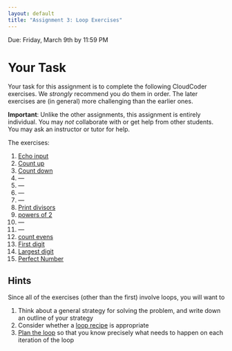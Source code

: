 ```yaml
---
layout: default
title: "Assignment 3: Loop Exercises"
---
```


Due: Friday, March 9th by 11:59 PM

# Your Task

Your task for this assignment is to complete the following CloudCoder exercises.  We <em>strongly</em> recommend you do them in order.  The later exercises are (in general) more challenging than the earlier ones.

<div class="callout">
<b>Important</b>: Unlike the other assignments, this assignment is entirely individual.  You may <em>not</em> collaborate with or get help from other students.  You may ask an instructor or tutor for help.
</div>

The exercises:

1. [Echo input](https://cs.ycp.edu/cloudcoder/#exercise?c=17,p=870)
2. [Count up](https://cs.ycp.edu/cloudcoder/#exercise?c=17,p=873)
3. [Count down](https://cs.ycp.edu/cloudcoder/#exercise?c=17,p=880)
4. &mdash;
5. &mdash;
6. &mdash;
7. &mdash;
8. [Print divisors](https://cs.ycp.edu/cloudcoder/#exercise?c=17,p=869)
9. [powers of 2](https://cs.ycp.edu/cloudcoder/#exercise?c=17,p=878)
10. &mdash;
11. &mdash;
12. [count evens](https://cs.ycp.edu/cloudcoder/#exercise?c=17,p=874)
13. [First digit](https://cs.ycp.edu/cloudcoder/#exercise?c=17,p=872)
14. [Largest digit](https://cs.ycp.edu/cloudcoder/#exercise?c=17,p=868)
15. [Perfect Number](https://cs.ycp.edu/cloudcoder/#exercise?c=17,p=867)

## Hints

Since all of the exercises (other than the first) involve loops, you will want to

1. Think about a general strategy for solving the problem, and write down an outline of your strategy
2. Consider whether a [loop recipe](../lectures/lecture06.html#loop-recipes) is appropriate
3. [Plan the loop](../lectures/lecture06.html#plan-the-iterations-of-the-loop) so that you know precisely what needs to happen on each iteration of the loop

<!-- vim:set wrap: -->
<!-- vim:set linebreak: -->
<!-- vim:set nolist: -->

